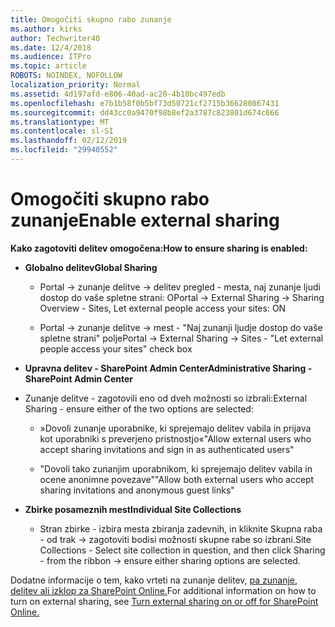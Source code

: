 ```yaml
---
title: Omogočiti skupno rabo zunanje
ms.author: kirks
author: Techwriter40
ms.date: 12/4/2018
ms.audience: ITPro
ms.topic: article
ROBOTS: NOINDEX, NOFOLLOW
localization_priority: Normal
ms.assetid: 4d197afd-e806-40ad-ac20-4b10bc497edb
ms.openlocfilehash: e7b1b58f0b5bf73d50721cf2715b366280867431
ms.sourcegitcommit: dd43cc0a9470f98b8ef2a3787c823801d674c666
ms.translationtype: MT
ms.contentlocale: sl-SI
ms.lasthandoff: 02/12/2019
ms.locfileid: "29940552"
---
```

# <a name="enable-external-sharing"></a><span data-ttu-id="fe87f-102">Omogočiti skupno rabo zunanje</span><span class="sxs-lookup"><span data-stu-id="fe87f-102">Enable external sharing</span></span>

 <span data-ttu-id="fe87f-103">**Kako zagotoviti delitev omogočena:**</span><span class="sxs-lookup"><span data-stu-id="fe87f-103">**How to ensure sharing is enabled:**</span></span>
  
- <span data-ttu-id="fe87f-104">**Globalno delitev**</span><span class="sxs-lookup"><span data-stu-id="fe87f-104">**Global Sharing**</span></span>
    
  - <span data-ttu-id="fe87f-105">Portal -\> zunanje delitve -\> delitev pregled - mesta, naj zunanje ljudi dostop do vaše spletne strani: O</span><span class="sxs-lookup"><span data-stu-id="fe87f-105">Portal -\> External Sharing -\> Sharing Overview - Sites, Let external people access your sites: ON</span></span>
    
  - <span data-ttu-id="fe87f-106">Portal -\> zunanje delitve -\> mest - "Naj zunanji ljudje dostop do vaše spletne strani" polje</span><span class="sxs-lookup"><span data-stu-id="fe87f-106">Portal -\> External Sharing -\> Sites - "Let external people access your sites" check box</span></span>
    
- <span data-ttu-id="fe87f-107">**Upravna delitev - SharePoint Admin Center**</span><span class="sxs-lookup"><span data-stu-id="fe87f-107">**Administrative Sharing - SharePoint Admin Center**</span></span>
    
- <span data-ttu-id="fe87f-108">Zunanje delitve - zagotovili eno od dveh možnosti so izbrali:</span><span class="sxs-lookup"><span data-stu-id="fe87f-108">External Sharing - ensure either of the two options are selected:</span></span>
    
  - <span data-ttu-id="fe87f-109">»Dovoli zunanje uporabnike, ki sprejemajo delitev vabila in prijava kot uporabniki s preverjeno pristnostjo«</span><span class="sxs-lookup"><span data-stu-id="fe87f-109">"Allow external users who accept sharing invitations and sign in as authenticated users"</span></span>
    
  - <span data-ttu-id="fe87f-110">"Dovoli tako zunanjim uporabnikom, ki sprejemajo delitev vabila in ocene anonimne povezave"</span><span class="sxs-lookup"><span data-stu-id="fe87f-110">"Allow both external users who accept sharing invitations and anonymous guest links"</span></span>
    
- <span data-ttu-id="fe87f-111">**Zbirke posameznih mest**</span><span class="sxs-lookup"><span data-stu-id="fe87f-111">**Individual Site Collections**</span></span>
    
  - <span data-ttu-id="fe87f-112">Stran zbirke - izbira mesta zbiranja zadevnih, in kliknite Skupna raba - od trak -\> zagotoviti bodisi možnosti skupne rabe so izbrani.</span><span class="sxs-lookup"><span data-stu-id="fe87f-112">Site Collections - Select site collection in question, and then click Sharing - from the ribbon -\> ensure either sharing options are selected.</span></span>
    
<span data-ttu-id="fe87f-113">Dodatne informacije o tem, kako vrteti na zunanje delitev, [pa zunanje, delitev ali izklop za SharePoint Online.](https://go.microsoft.com/fwlink/?linkid=2047681&amp;clcid=0x409)</span><span class="sxs-lookup"><span data-stu-id="fe87f-113">For additional information on how to turn on external sharing, see [Turn external sharing on or off for SharePoint Online.](https://go.microsoft.com/fwlink/?linkid=2047681&amp;clcid=0x409)</span></span>
  

